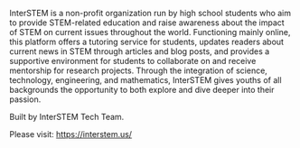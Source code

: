 InterSTEM is a non-profit organization run by high school students who aim to provide STEM-related education and raise awareness about the impact of STEM on current issues throughout the world. Functioning mainly online, this platform offers a tutoring service for students, updates readers about current news in STEM through articles and blog posts, and provides a supportive environment for students to collaborate on and receive mentorship for research projects. Through the integration of science, technology, engineering, and mathematics, InterSTEM gives youths of all backgrounds the opportunity to both explore and dive deeper into their passion. 

Built by InterSTEM Tech Team.

Please visit: https://interstem.us/
